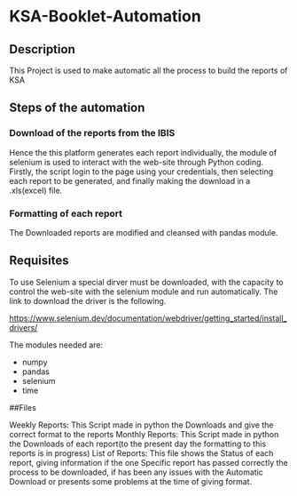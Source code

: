 # KSA-Booklet-Automation

## Description

This Project is used to make automatic all the process to build the reports of KSA

## Steps of the automation

### Download of the reports from the IBIS 
Hence the this platform generates each report individually, the module of selenium is used to interact with the web-site through Python coding.
Firstly, the script login to the page using your credentials, then selecting each report to be generated, and finally making the download in a .xls(excel) file.
### Formatting of each report
The Downloaded reports are modified and cleansed with pandas module.

## Requisites
To use Selenium a special dirver must be downloaded, with the capacity to control the web-site with the selenium module and run automatically.
The link to download the driver is the following. 

https://www.selenium.dev/documentation/webdriver/getting_started/install_drivers/

The modules needed are:
* numpy
* pandas
* selenium
* time

##Files

Weekly Reports: This Script made in python the Downloads and give the correct format to the reports
Monthly Reports: This Script made in python the Downloads of each report(to the present day the formatting to this reports is in progress)
List of Reports: This file shows the Status of each report, giving information if the one Specific report has passed correctly the process to be downloaded, if has been any issues with the Automatic Download or presents some problems at the time of giving format.

